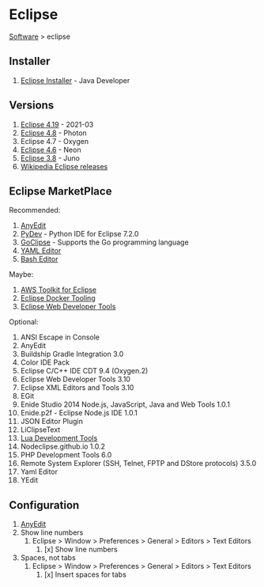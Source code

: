 # Eclipse

[Software](README.md#E) > eclipse

## Installer

1. [Eclipse Installer](https://www.eclipse.org/downloads/packages/installer) - Java Developer

## Versions

1. [Eclipse 4.19](eclipse-4.19.md) - 2021-03
1. [Eclipse 4.8](eclipse-4.8.md) - Photon
1. Eclipse 4.7 - Oxygen
1. [Eclipse 4.6](eclipse-4.6.md) - Neon
1. [Eclipse 3.8](eclipse-3.8.md) - Juno
1. [Wikipedia Eclipse releases](https://en.wikipedia.org/wiki/Eclipse_%28software%29#Releases)

## Eclipse MarketPlace

Recommended:

1. [AnyEdit](anyedit.md)
1. [PyDev](pydev.md) - Python IDE for Eclipse 7.2.0
1. [GoClipse](goclipse.md) - Supports the Go programming language
1. [YAML Editor](yaml-editor.md)
1. [Bash Editor](bash-editor.md)

Maybe:

1. [AWS Toolkit for Eclipse](aws-tookit-for-eclipse.md)
1. [Eclipse Docker Tooling](eclipse-docker-tooling.md)
1. [Eclipse Web Developer Tools](eclipse-web-developer-tools.md)

Optional:

1. ANSI Escape in Console
1. AnyEdit
1. Buildship Gradle Integration 3.0
1. Color IDE Pack
1. Eclipse C/C++ IDE CDT 9.4 (Oxygen.2)
1. Eclipse Web Developer Tools 3.10
1. Eclipse XML Editors and Tools 3.10
1. EGit
1. Enide Studio 2014 Node.js, JavaScript, Java and Web Tools 1.0.1
1. Enide.p2f - Eclipse Node.js IDE 1.0.1
1. JSON Editor Plugin
1. LiClipseText
1. [Lua Development Tools](http://www.eclipse.org/ldt/)
1. Nodeclipse.github.io 1.0.2
1. PHP Development Tools 6.0
1. Remote System Explorer (SSH, Telnet, FPTP and DStore protocols) 3.5.0
1. Yaml Editor
1. YEdit

## Configuration

1. [AnyEdit](anyedit.md#configuration)
1. Show line numbers
    1. Eclipse > Window > Preferences > General > Editors > Text Editors
        1. [x] Show line numbers
1. Spaces, not tabs
    1. Eclipse > Window > Preferences > General > Editors > Text Editors
        1. [x] Insert spaces for tabs
